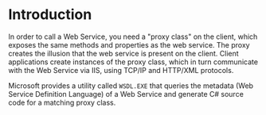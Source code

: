 # Introduction

In order to call a Web Service, you need a "proxy class" on the client, which exposes the same methods and properties as the web service. The proxy creates the illusion that the web service is present on the client. Client applications create instances of the proxy class, which in turn communicate with the Web Service via IIS, using TCP/IP and HTTP/XML protocols.

Microsoft provides a utility called `WSDL.EXE` that queries the metadata (Web Service Definition Language) of a Web Service and generate C# source code for a matching proxy class.
